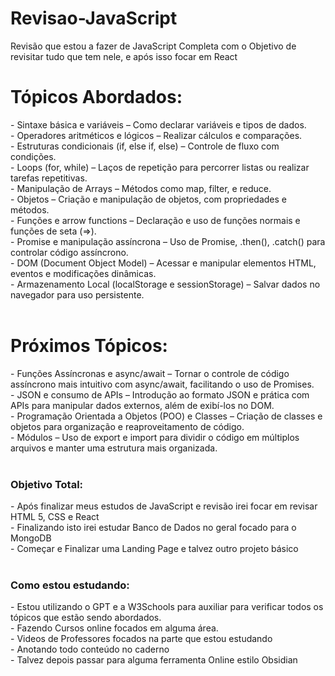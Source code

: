 # Revisao-JavaScript
Revisão que estou a fazer de JavaScript Completa com o Objetivo de revisitar tudo que tem nele, e após isso focar em React

<h1>Tópicos Abordados:</h1>
- Sintaxe básica e variáveis – Como declarar variáveis e tipos de dados. <br>
- Operadores aritméticos e lógicos – Realizar cálculos e comparações. <br>
- Estruturas condicionais (if, else if, else) – Controle de fluxo com condições. <br>
- Loops (for, while) – Laços de repetição para percorrer listas ou realizar tarefas repetitivas. <br>
- Manipulação de Arrays – Métodos como map, filter, e reduce. <br>
- Objetos – Criação e manipulação de objetos, com propriedades e métodos. <br>
- Funções e arrow functions – Declaração e uso de funções normais e funções de seta (=>). <br>
- Promise e manipulação assíncrona – Uso de Promise, .then(), .catch() para controlar código assíncrono. <br>
- DOM (Document Object Model) – Acessar e manipular elementos HTML, eventos e modificações dinâmicas. <br>
- Armazenamento Local (localStorage e sessionStorage) – Salvar dados no navegador para uso persistente. <br>
<br>

<h1>Próximos Tópicos:</h1>
- Funções Assíncronas e async/await – Tornar o controle de código assíncrono mais intuitivo com async/await, facilitando o uso de Promises. <br>
- JSON e consumo de APIs – Introdução ao formato JSON e prática com APIs para manipular dados externos, além de exibí-los no DOM. <br>
- Programação Orientada a Objetos (POO) e Classes – Criação de classes e objetos para organização e reaproveitamento de código. <br>
- Módulos – Uso de export e import para dividir o código em múltiplos arquivos e manter uma estrutura mais organizada. <br>
<br>

<h3>Objetivo Total:</h3>
- Após finalizar meus estudos de JavaScript e revisão irei focar em revisar HTML 5, CSS e React <br>
- Finalizando isto irei estudar Banco de Dados no geral focado para o MongoDB <br>
- Começar e Finalizar uma Landing Page e talvez outro projeto básico <br>
<br>

<h3>Como estou estudando: </h3>
- Estou utilizando o GPT e a W3Schools para auxiliar para verificar todos os tópicos que estão sendo abordados. <br>
- Fazendo Cursos online focados em alguma área. <br>
- Videos de Professores focados na parte que estou estudando <br>
- Anotando todo conteúdo no caderno <br>
- Talvez depois passar para alguma ferramenta Online estilo Obsidian <br>
